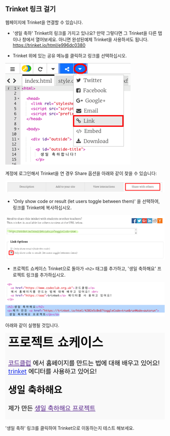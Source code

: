 ## Trinket 링크 걸기

웹페이지에 Trinket을 연결할 수 있습니다.

+ '생일 축하' Trinket의 링크를 가지고 있나요? 만약 그렇다면 그 Trinket을 다른 탭이나 창에서 열어보세요. 아니면 완성된예제 Trinket을 사용하셔도 됩니다. <https://trinket.io/html/e996dc0380>

+ Trinket 위에 있는 공유 메뉴를 클릭하고 링크를 선택하십시오.

![스크린샷](images/showcase-share1.png)

계정에 로그인해서 Trinket을 연 경우 Share 옵션을 아래와 같이 찾을 수 있습니다:

![스크린샷](images/showcase-share2.png)

+ 'Only show code or result (let users toggle between them)' 을 선택하여, 링크를 Trinket에 복사하십시오. 

![스크린샷](images/showcase-get-link.png)

+ 프로젝트 쇼케이스 Trinket으로 돌아가 `<h2>` 태그를 추가하고, '생일 축하해요' 프로젝트 링크를 추가하십시오.

![스크린샷](images/showcase-link-trinket.png)

아래와 같이 실행될 것입니다.

![스크린샷](images/showcase-link-output.png)

'생일 축하' 링크를 클릭하여 Trinket으로 이동하는지 테스트 해보세요.